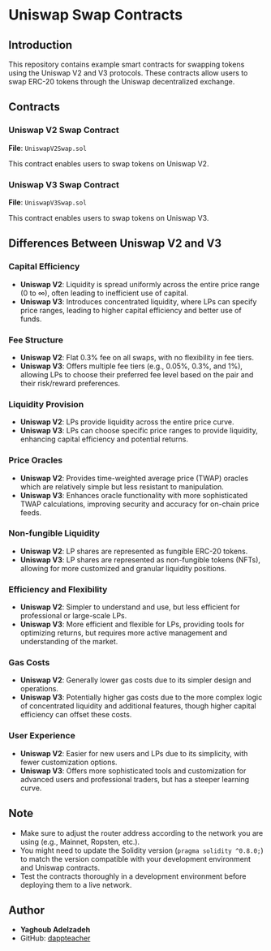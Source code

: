 # Uniswap Swap Contracts

## Introduction

This repository contains example smart contracts for swapping tokens using the Uniswap V2 and V3 protocols. 
These contracts allow users to swap ERC-20 tokens through the Uniswap decentralized exchange.

## Contracts

### Uniswap V2 Swap Contract

**File**: `UniswapV2Swap.sol`

This contract enables users to swap tokens on Uniswap V2.


### Uniswap V3 Swap Contract

**File**: `UniswapV3Swap.sol`

This contract enables users to swap tokens on Uniswap V3.


## Differences Between Uniswap V2 and V3

### Capital Efficiency

- **Uniswap V2**: Liquidity is spread uniformly across the entire price range (0 to ∞), often leading to inefficient use of capital.
- **Uniswap V3**: Introduces concentrated liquidity, where LPs can specify price ranges, leading to higher capital efficiency and better use of funds.

### Fee Structure

- **Uniswap V2**: Flat 0.3% fee on all swaps, with no flexibility in fee tiers.
- **Uniswap V3**: Offers multiple fee tiers (e.g., 0.05%, 0.3%, and 1%), allowing LPs to choose their preferred fee level based on the pair and their risk/reward preferences.

### Liquidity Provision

- **Uniswap V2**: LPs provide liquidity across the entire price curve.
- **Uniswap V3**: LPs can choose specific price ranges to provide liquidity, enhancing capital efficiency and potential returns.

### Price Oracles

- **Uniswap V2**: Provides time-weighted average price (TWAP) oracles which are relatively simple but less resistant to manipulation.
- **Uniswap V3**: Enhances oracle functionality with more sophisticated TWAP calculations, improving security and accuracy for on-chain price feeds.

### Non-fungible Liquidity

- **Uniswap V2**: LP shares are represented as fungible ERC-20 tokens.
- **Uniswap V3**: LP shares are represented as non-fungible tokens (NFTs), allowing for more customized and granular liquidity positions.

### Efficiency and Flexibility

- **Uniswap V2**: Simpler to understand and use, but less efficient for professional or large-scale LPs.
- **Uniswap V3**: More efficient and flexible for LPs, providing tools for optimizing returns, but requires more active management and understanding of the market.

### Gas Costs

- **Uniswap V2**: Generally lower gas costs due to its simpler design and operations.
- **Uniswap V3**: Potentially higher gas costs due to the more complex logic of concentrated liquidity and additional features, though higher capital efficiency can offset these costs.

### User Experience

- **Uniswap V2**: Easier for new users and LPs due to its simplicity, with fewer customization options.
- **Uniswap V3**: Offers more sophisticated tools and customization for advanced users and professional traders, but has a steeper learning curve.

## Note

- Make sure to adjust the router address according to the network you are using (e.g., Mainnet, Ropsten, etc.).
- You might need to update the Solidity version (`pragma solidity ^0.8.0;`) to match the version compatible with your development environment and Uniswap contracts.
- Test the contracts thoroughly in a development environment before deploying them to a live network.

## Author

- **Yaghoub Adelzadeh**
- GitHub: [dappteacher](https://www.github.com/dappteacher)
```

